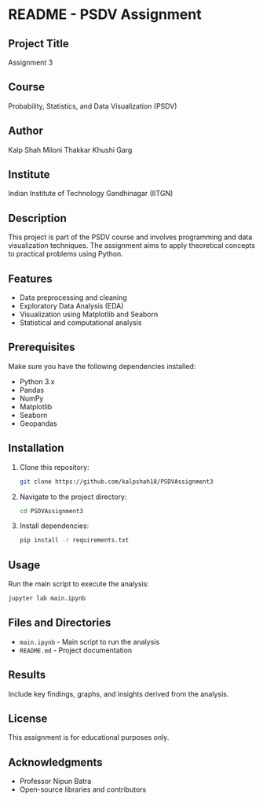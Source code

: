# README - PSDV Assignment

## Project Title
Assignment 3

## Course
Probability, Statistics, and Data Visualization (PSDV)

## Author
Kalp Shah
Miloni Thakkar
Khushi Garg

## Institute
Indian Institute of Technology Gandhinagar (IITGN)

## Description
This project is part of the PSDV course and involves programming and data visualization techniques. The assignment aims to apply theoretical concepts to practical problems using Python.

## Features
- Data preprocessing and cleaning
- Exploratory Data Analysis (EDA)
- Visualization using Matplotlib and Seaborn
- Statistical and computational analysis

## Prerequisites
Make sure you have the following dependencies installed:
- Python 3.x
- Pandas
- NumPy
- Matplotlib
- Seaborn
- Geopandas

## Installation
1. Clone this repository:
   ```bash
   git clone https://github.com/kalpshah18/PSDVAssignment3
   ```
2. Navigate to the project directory:
   ```bash
   cd PSDVAssignment3
   ```
3. Install dependencies:
   ```bash
   pip install -r requirements.txt
   ```

## Usage
Run the main script to execute the analysis:
```bash
jupyter lab main.ipynb
```

## Files and Directories
- `main.ipynb` - Main script to run the analysis
- `README.md` - Project documentation

## Results
Include key findings, graphs, and insights derived from the analysis.

## License
This assignment is for educational purposes only.

## Acknowledgments
- Professor Nipun Batra
- Open-source libraries and contributors